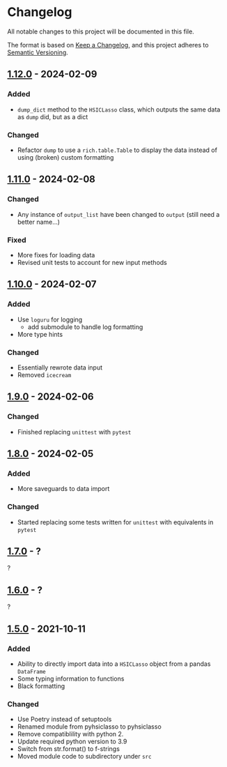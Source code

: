 # Changelog
All notable changes to this project will be documented in this file.

The format is based on [Keep a Changelog](https://keepachangelog.com/en/1.0.0/),
and this project adheres to [Semantic Versioning](https://semver.org/spec/v2.0.0.html).


## [1.12.0] - 2024-02-09
### Added
- `dump_dict` method to the `HSICLasso` class, which outputs the same data as `dump` did, but as a dict

### Changed
- Refactor `dump` to use a `rich.table.Table` to display the data instead of using (broken) custom formatting


## [1.11.0] - 2024-02-08
### Changed
- Any instance of `output_list` have been changed to `output` (still need a better name...)

### Fixed
- More fixes for loading data
- Revised unit tests to account for new input methods


## [1.10.0] - 2024-02-07
### Added
- Use `loguru` for logging
    - add submodule to handle log formatting
- More type hints

### Changed
- Essentially rewrote data input
- Removed `icecream`


## [1.9.0] - 2024-02-06
### Changed
- Finished replacing `unittest` with `pytest`


## [1.8.0] - 2024-02-05
### Added
- More saveguards to data import

### Changed
- Started replacing some tests written for `unittest` with equivalents in `pytest`


## [1.7.0] - ?
?


## [1.6.0] - ?
?


## [1.5.0] - 2021-10-11
### Added
- Ability to directly import data into a `HSICLasso` object from a pandas `DataFrame`
- Some typing information to functions
- Black formatting

### Changed
- Use Poetry instead of setuptools
- Renamed module from pyhsiclasso to pyhsiclasso
- Remove compatiblility with python 2.
- Update required python version to 3.9
- Switch from str.format() to f-strings
- Moved module code to subdirectory under `src`

[1.12.0]: https://github.com/olivierlacan/keep-a-changelog/compare/1.11.0...1.12.0
[1.11.0]: https://github.com/olivierlacan/keep-a-changelog/compare/1.10.0...1.11.0
[1.10.0]: https://github.com/olivierlacan/keep-a-changelog/compare/1.9.0...1.10.0
[1.9.0]: https://github.com/olivierlacan/keep-a-changelog/compare/1.8.0...1.9.0
[1.8.0]: https://github.com/olivierlacan/keep-a-changelog/compare/1.7.0...1.8.0
[1.7.0]: https://github.com/olivierlacan/keep-a-changelog/compare/1.6.0...1.7.0
[1.6.0]: https://github.com/olivierlacan/keep-a-changelog/compare/1.5.0...1.6.0
[1.5.0]: https://github.com/olivierlacan/keep-a-changelog/compare/1.5.0
